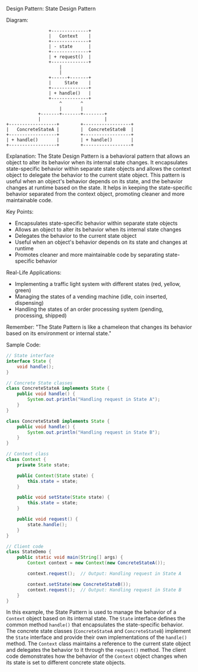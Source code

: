 Design Pattern: State Design Pattern

Diagram:
```
                +--------------+
                |   Context    |
                +--------------+
                | - state      |
                +--------------+
                | + request()  |
                +--------------+
                    |
                    |
                +------+-------+
                |     State    |
                +--------------+
                | + handle()   |
                +--------------+
                    ^       ^
                    |       |
            +-------+-------+--------+
            |                        |
+------------------+        +------------------+
|   ConcreteStateA |        |  ConcreteStateB  |
+------------------+        +------------------+
| + handle()       |        | + handle()       |
+------------------+        +------------------+
```

Explanation:
The State Design Pattern is a behavioral pattern that allows an object to alter its behavior when its internal state changes. It encapsulates state-specific behavior within separate state objects and allows the context object to delegate the behavior to the current state object. This pattern is useful when an object's behavior depends on its state, and the behavior changes at runtime based on the state. It helps in keeping the state-specific behavior separated from the context object, promoting cleaner and more maintainable code.

Key Points:
- Encapsulates state-specific behavior within separate state objects
- Allows an object to alter its behavior when its internal state changes
- Delegates the behavior to the current state object
- Useful when an object's behavior depends on its state and changes at runtime
- Promotes cleaner and more maintainable code by separating state-specific behavior

Real-Life Applications:
- Implementing a traffic light system with different states (red, yellow, green)
- Managing the states of a vending machine (idle, coin inserted, dispensing)
- Handling the states of an order processing system (pending, processing, shipped)

Remember:
"The State Pattern is like a chameleon that changes its behavior based on its environment or internal state."

Sample Code:
```java
// State interface
interface State {
    void handle();
}

// Concrete State classes
class ConcreteStateA implements State {
    public void handle() {
        System.out.println("Handling request in State A");
    }
}

class ConcreteStateB implements State {
    public void handle() {
        System.out.println("Handling request in State B");
    }
}

// Context class
class Context {
    private State state;

    public Context(State state) {
        this.state = state;
    }

    public void setState(State state) {
        this.state = state;
    }

    public void request() {
        state.handle();
    }
}

// Client code
class StateDemo {
    public static void main(String[] args) {
        Context context = new Context(new ConcreteStateA());

        context.request();  // Output: Handling request in State A

        context.setState(new ConcreteStateB());
        context.request();  // Output: Handling request in State B
    }
}
```

In this example, the State Pattern is used to manage the behavior of a `Context` object based on its internal state. The `State` interface defines the common method `handle()` that encapsulates the state-specific behavior. The concrete state classes (`ConcreteStateA` and `ConcreteStateB`) implement the `State` interface and provide their own implementations of the `handle()` method. The `Context` class maintains a reference to the current state object and delegates the behavior to it through the `request()` method. The client code demonstrates how the behavior of the `Context` object changes when its state is set to different concrete state objects.